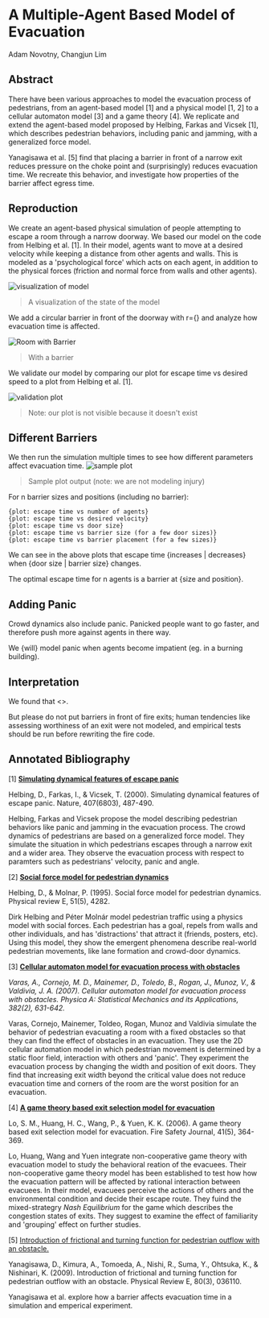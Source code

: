 # A Multiple-Agent Based Model of Evacuation

Adam Novotny, Changjun Lim

## Abstract

There have been various approaches to model the evacuation process of pedestrians, from an agent-based model [1] and a physical model [1, 2] to a cellular automaton model [3] and a game theory [4]. We replicate and extend the agent-based model proposed by Helbing, Farkas and Vicsek [1], which describes pedestrian behaviors, including panic and jamming, with a generalized force model.

Yanagisawa et al. [5] find that placing a barrier in front of a narrow exit reduces pressure on the choke point and (surprisingly) reduces evacuation time. We recreate this behavior, and investigate how properties of the barrier affect egress time.

## Reproduction
We create an agent-based physical simulation of people attempting to escape a room through a narrow doorway. We based our model on the code from Helbing et al. [1]. In their model, agents want to move at a desired velocity while keeping a distance from other agents and walls. This is modeled as a 'psychological force' which acts on each agent, in addition to the physical forces (friction and normal force from walls and other agents).

![visualization of model](media/room_without_barrier.png)
> A visualization of the state of the model

We add a circular barrier in front of the doorway with r={} and analyze how evacuation time is affected.

![Room with Barrier](media/room_with_barrier.png)
> With a barrier

We validate our model by comparing our plot for escape time vs desired speed to a plot from Helbing et al. [1].

![validation plot](media/sample_plot_evacuation_vs_desired_velocity.png)
> Note: our plot is not visible because it doesn't exist

## Different Barriers

We then run the simulation multiple times to see how different parameters affect evacuation time.
![sample plot](media/sample_plot_evacuation_vs_desired_velocity.png)
> Sample plot output (note: we are not modeling injury)

For n barrier sizes and positions (including no barrier):
```
{plot: escape time vs number of agents}
{plot: escape time vs desired velocity}
{plot: escape time vs door size}
{plot: escape time vs barrier size (for a few door sizes)}
{plot: escape time vs barrier placement (for a few sizes)}
```

We can see in the above plots that escape time {increases | decreases} when {door size | barrier size} changes.

The optimal escape time for n agents is a barrier at {size and position}.

## Adding Panic
Crowd dynamics also include panic. Panicked people want to go faster, and therefore push more against agents in there way.

We {will} model panic when agents become impatient (eg. in a burning building).


## Interpretation
We found that <>.

But please do not put barriers in front of fire exits; human tendencies like assessing worthiness of an exit were not modeled, and empirical tests should be run before rewriting the fire code.


## Annotated Bibliography

[1] [**Simulating dynamical features of escape panic**](https://www.nature.com/nature/journal/v407/n6803/abs/407487a0.html)

Helbing, D., Farkas, I., & Vicsek, T. (2000). Simulating dynamical features of escape panic. Nature, 407(6803), 487-490.

Helbing, Farkas and Vicsek propose the model describing pedestrian behaviors like panic and jamming in the evacuation process. The crowd dynamics of pedestrians are based on a generalized force model. They simulate the situation in which pedestrians escapes through a narrow exit and a wider area. They observe the evacuation process with respect to paramters such as pedestrians' velocity, panic and angle.

[2] [**Social force model for pedestrian dynamics**](https://arxiv.org/pdf/cond-mat/9805244)

Helbing, D., & Molnar, P. (1995). Social force model for pedestrian dynamics. Physical review E, 51(5), 4282.

Dirk Helbing and Péter Molnár model pedestrian traffic using a physics model with social forces. Each pedestrian has a goal, repels from walls and other individuals, and has 'distractions' that attract it (friends, posters, etc). Using this model, they show the emergent phenomena describe real-world pedestrian movements, like lane formation and crowd-door dynamics.

[3] [**Cellular automaton model for evacuation process with obstacles**](http://www.sciencedirect.com/science/article/pii/S0378437107003676)

_Varas, A., Cornejo, M. D., Mainemer, D., Toledo, B., Rogan, J., Munoz, V., & Valdivia, J. A. (2007). Cellular automaton model for evacuation process with obstacles. Physica A: Statistical Mechanics and its Applications, 382(2), 631-642._

Varas, Cornejo, Mainemer, Toldeo, Rogan, Munoz and Valdivia simulate the behavior of pedestrian evacuating a room with a fixed obstacles so that they can find the effect of obstacles in an evacuation. They use the 2D cellular automation model in which pedestrian movement is determined by a static floor field, interaction with others and 'panic'. They experiment the evacuation process by changing the width and position of exit doors. They find that increasing exit width beyond the critical value does not reduce evacuation time and corners of the room are the worst position for an evacuation.

[4] [**A game theory based exit selection model for evacuation**](http://www.sciencedirect.com/science/article/pii/S037971120600021X)

Lo, S. M., Huang, H. C., Wang, P., & Yuen, K. K. (2006). A game theory based exit selection model for evacuation. Fire Safety Journal, 41(5), 364-369.

Lo, Huang, Wang and Yuen integrate non-cooperative game theory with evacuation model to study the behavioral reation of the evacuees. Their non-cooperative game theory model has been established to test how how the evacuation pattern will be affected by rational interaction between evacuees. In their model, evacuees perceive the actions of others and the environmental condition and decide their escape route. They fuind the mixed-strategry _Nash Equilibrium_ for the game which describes the congestion states of exits. They suggest to examine the effect of familiarity and 'grouping' effect on further studies.

[5] [Introduction of frictional and turning function for pedestrian outflow with an obstacle.](https://arxiv.org/pdf/0906.0224)

Yanagisawa, D., Kimura, A., Tomoeda, A., Nishi, R., Suma, Y., Ohtsuka, K., & Nishinari, K. (2009). Introduction of frictional and turning function for pedestrian outflow with an obstacle. Physical Review E, 80(3), 036110.

Yanagisawa et al. explore how a barrier affects evacuation time in a simulation and emperical experiment.
